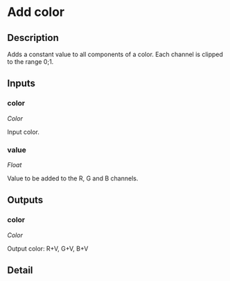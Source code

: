 # Add color

## Description
Adds a constant value to all components of a color. Each channel is clipped to the range 0;1.

## Inputs
### color

*Color*

Input color.

### value

*Float*

Value to be added to the R, G and B channels.

## Outputs
### color

*Color*

Output color: R+V, G+V, B+V

## Detail

